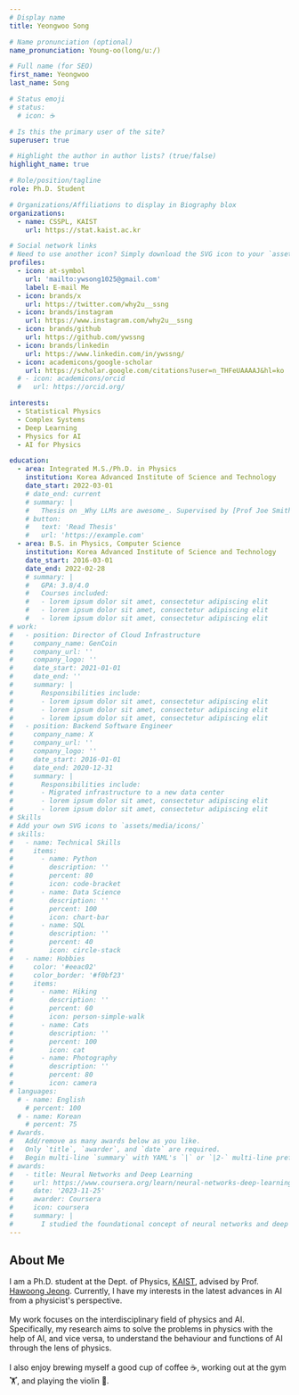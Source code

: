 ```yaml
---
# Display name
title: Yeongwoo Song

# Name pronunciation (optional)
name_pronunciation: Young-oo(long/u:/)

# Full name (for SEO)
first_name: Yeongwoo
last_name: Song

# Status emoji
# status:
  # icon: ☕️

# Is this the primary user of the site?
superuser: true

# Highlight the author in author lists? (true/false)
highlight_name: true

# Role/position/tagline
role: Ph.D. Student

# Organizations/Affiliations to display in Biography blox
organizations:
  - name: CSSPL, KAIST
    url: https://stat.kaist.ac.kr

# Social network links
# Need to use another icon? Simply download the SVG icon to your `assets/media/icons/` folder.
profiles:
  - icon: at-symbol
    url: 'mailto:ywsong1025@gmail.com'
    label: E-mail Me
  - icon: brands/x
    url: https://twitter.com/why2u__ssng
  - icon: brands/instagram
    url: https://www.instagram.com/why2u__ssng
  - icon: brands/github
    url: https://github.com/ywssng
  - icon: brands/linkedin
    url: https://www.linkedin.com/in/ywssng/
  - icon: academicons/google-scholar
    url: https://scholar.google.com/citations?user=n_THFeUAAAAJ&hl=ko
  # - icon: academicons/orcid
  #   url: https://orcid.org/

interests:
  - Statistical Physics
  - Complex Systems 
  - Deep Learning
  - Physics for AI
  - AI for Physics

education:
  - area: Integrated M.S./Ph.D. in Physics
    institution: Korea Advanced Institute of Science and Technology
    date_start: 2022-03-01
    # date_end: current
    # summary: |
    #   Thesis on _Why LLMs are awesome_. Supervised by [Prof Joe Smith](https://example.com). Presented papers at 5 IEEE conferences with the contributions being published in 2 Springer journals.
    # button:
    #   text: 'Read Thesis'
    #   url: 'https://example.com'
  - area: B.S. in Physics, Computer Science
    institution: Korea Advanced Institute of Science and Technology
    date_start: 2016-03-01
    date_end: 2022-02-28
    # summary: |
    #   GPA: 3.8/4.0
    #   Courses included:
    #   - lorem ipsum dolor sit amet, consectetur adipiscing elit
    #   - lorem ipsum dolor sit amet, consectetur adipiscing elit
    #   - lorem ipsum dolor sit amet, consectetur adipiscing elit
# work:
#   - position: Director of Cloud Infrastructure
#     company_name: GenCoin
#     company_url: ''
#     company_logo: ''
#     date_start: 2021-01-01
#     date_end: ''
#     summary: |
#       Responsibilities include:
#       - lorem ipsum dolor sit amet, consectetur adipiscing elit
#       - lorem ipsum dolor sit amet, consectetur adipiscing elit
#       - lorem ipsum dolor sit amet, consectetur adipiscing elit
#   - position: Backend Software Engineer
#     company_name: X
#     company_url: ''
#     company_logo: ''
#     date_start: 2016-01-01
#     date_end: 2020-12-31
#     summary: |
#       Responsibilities include:
#       - Migrated infrastructure to a new data center
#       - lorem ipsum dolor sit amet, consectetur adipiscing elit
#       - lorem ipsum dolor sit amet, consectetur adipiscing elit
# Skills
# Add your own SVG icons to `assets/media/icons/`
# skills:
#   - name: Technical Skills
#     items:
#       - name: Python
#         description: ''
#         percent: 80
#         icon: code-bracket
#       - name: Data Science
#         description: ''
#         percent: 100
#         icon: chart-bar
#       - name: SQL
#         description: ''
#         percent: 40
#         icon: circle-stack
#   - name: Hobbies
#     color: '#eeac02'
#     color_border: '#f0bf23'
#     items:
#       - name: Hiking
#         description: ''
#         percent: 60
#         icon: person-simple-walk
#       - name: Cats
#         description: ''
#         percent: 100
#         icon: cat
#       - name: Photography
#         description: ''
#         percent: 80
#         icon: camera
# languages:
  # - name: English
    # percent: 100
  # - name: Korean
    # percent: 75
# Awards.
#   Add/remove as many awards below as you like.
#   Only `title`, `awarder`, and `date` are required.
#   Begin multi-line `summary` with YAML's `|` or `|2-` multi-line prefix and indent 2 spaces below.
# awards:
#   - title: Neural Networks and Deep Learning
#     url: https://www.coursera.org/learn/neural-networks-deep-learning
#     date: '2023-11-25'
#     awarder: Coursera
#     icon: coursera
#     summary: |
#       I studied the foundational concept of neural networks and deep learning. By the end, I was familiar with the significant technological trends driving the rise of deep learning; build, train, and apply fully connected deep neural networks; implement efficient (vectorized) neural networks; identify key parameters in a neural network’s architecture; and apply deep learning to your own applications.
---
```

<h2 class="mt-0 pt-0 lg:mt-0 lg:pt-0 text-3xl">About Me</h2>

<div class="prose prose-slate lg:prose-xl dark:prose-invert mb-6">
    <p>I am a Ph.D. student at the Dept. of Physics, <a href="https://www.kaist.ac.kr/en/">KAIST</a>, advised by Prof. <a href="https://stat.kaist.ac.kr/">Hawoong Jeong</a>. Currently, I have my interests in the latest advances in AI from a physicist's perspective. <br><br>
    My work focuses on the interdisciplinary field of physics and AI. Specifically, my research aims to solve the problems in physics with the help of AI, and vice versa, to understand the behaviour and functions of AI through the lens of physics. <br><br>
    I also enjoy brewing myself a good cup of coffee ☕️, working out at the gym 🏋️, and playing the violin 🎻.</p>
</div>

<!-- I am a Ph.D. student at the Dept. of Physics, KAIST (Korea Advanced Institute of Science and Technology), supervised by Prof. Hawoong Jeong. I am interested in the latest advances in AI from a physicist's perspective.

My work focuses on the interdisciplinary field of physics and AI. Specifically, my research aims to solve the problems in physics with the help of AI, and vice versa, to understand the behaviour and functions of AI through the lens of physics.

On the other hand, I enjoy brewing myself a good cup of coffee ☕️, working out at the gym 🏋️, and playing the violin 🎻. -->